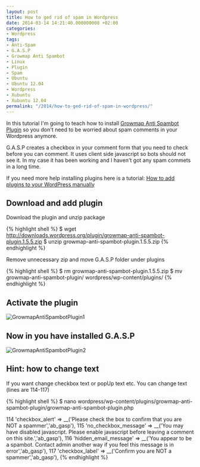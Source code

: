 ```yaml
---
layout: post
title: How to ged rid of spam in Wordpress
date: 2014-03-14 14:21:40.000000000 +02:00
categories:
- Wordpress
tags:
- Anti-Spam
- G.A.S.P
- Growmap Anti Spambot
- Linux
- Plugin
- Spam
- Ubuntu
- Ubuntu 12.04
- Wordpress
- Xubuntu
- Xubuntu 12.04
permalink: "/2014/how-to-ged-rid-of-spam-in-wordpress/"
---
```

In this tutorial I'm going to teach how to install [Growmap Anti Spambot Plugin](https://wordpress.org/plugins/growmap-anti-spambot-plugin/) so you don't need to be worried about spam comments in your Wordpress anymore.

G.A.S.P creates a checkbox in your comment form that you need to check before you can comment. It uses client side javascript so bots should not see it. In my case it has been working and I haven't got any spam commets in a long time.

If you need more help installing plugins here is a tutorial: [How to add plugins to your WordPress manually](/2013/how-to-add-plugins-to-your-wordpress-manually/)

## Download and add plugin

Download the plugin and unzip package

{% highlight shell %}
$ wget http://downloads.wordpress.org/plugin/growmap-anti-spambot-plugin.1.5.5.zip
$ unzip growmap-anti-spambot-plugin.1.5.5.zip
{% endhighlight %}

Remove unnecessary zip and move G.A.S.P folder under plugins

{% highlight shell %}
$ rm growmap-anti-spambot-plugin.1.5.5.zip
$ mv growmap-anti-spambot-plugin/ wordpress/wp-content/plugins/
{% endhighlight %}

## Activate the plugin  

![GrowmapAntiSpambotPlugin1](/assets/2014/03/GrowmapAntiSpambotPlugin1.png)

## Now in you have installed G.A.S.P

![GrowmapAntiSpambotPlugin2](/assets/2014/03/GrowmapAntiSpambotPlugin2.png)

## Hint: how to change text

If you want change checkbox text or popUp text etc. You can change text (lines are 114-117)

{% highlight shell %}
$ nano wordpress/wp-content/plugins/growmap-anti-spambot-plugin/growmap-anti-spambot-plugin.php

114 'checkbox_alert' => __('Please check the box to confirm that you are NOT a spammer','ab_gasp'),
115 'no_checkbox_message' => __('You may have disabled javascript. Please enable javascript before leaving a comment on this site.','ab_gasp'),
116 'hidden_email_message' => __('You appear to be a spambot. Contact admin another way if you feel this message is in error','ab_gasp'),
117 'checkbox_label' => __('Confirm you are NOT a spammer','ab_gasp'),
{% endhighlight %}
